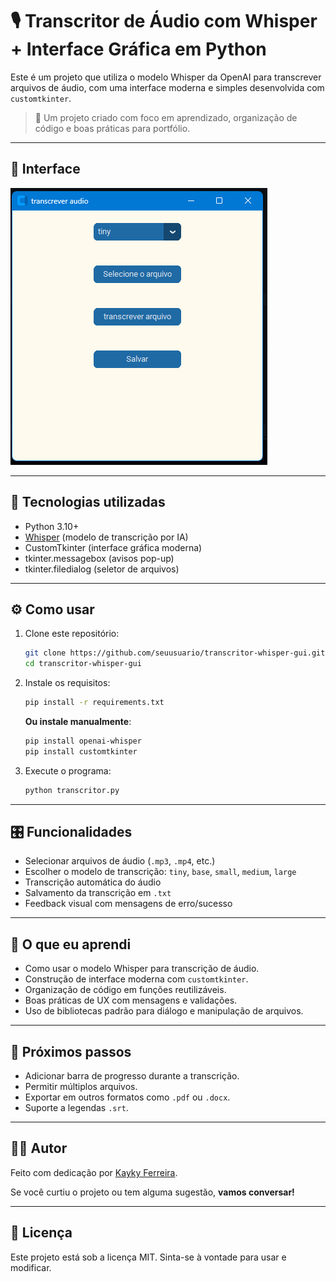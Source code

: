 # 🎙️ Transcritor de Áudio com Whisper + Interface Gráfica em Python

Este é um projeto que utiliza o modelo Whisper da OpenAI para transcrever arquivos de áudio, com uma interface moderna e simples desenvolvida com `customtkinter`.

> 🚀 Um projeto criado com foco em aprendizado, organização de código e boas práticas para portfólio.

---

## 📸 Interface

![Captura de tela da interface](print_interface.png)

---

## 🧠 Tecnologias utilizadas

- Python 3.10+
- [Whisper](https://github.com/openai/whisper) (modelo de transcrição por IA)
- CustomTkinter (interface gráfica moderna)
- tkinter.messagebox (avisos pop-up)
- tkinter.filedialog (seletor de arquivos)

---

## ⚙️ Como usar

1. Clone este repositório:
   ```bash
   git clone https://github.com/seuusuario/transcritor-whisper-gui.git
   cd transcritor-whisper-gui
   ```

2. Instale os requisitos:
   ```bash
   pip install -r requirements.txt
   ```

   **Ou instale manualmente**:
   ```bash
   pip install openai-whisper
   pip install customtkinter
   ```

3. Execute o programa:
   ```bash
   python transcritor.py
   ```

---

## 🎛️ Funcionalidades

- Selecionar arquivos de áudio (`.mp3`, `.mp4`, etc.)
- Escolher o modelo de transcrição: `tiny`, `base`, `small`, `medium`, `large`
- Transcrição automática do áudio
- Salvamento da transcrição em `.txt`
- Feedback visual com mensagens de erro/sucesso

---

## 📌 O que eu aprendi

- Como usar o modelo Whisper para transcrição de áudio.
- Construção de interface moderna com `customtkinter`.
- Organização de código em funções reutilizáveis.
- Boas práticas de UX com mensagens e validações.
- Uso de bibliotecas padrão para diálogo e manipulação de arquivos.

---

## 🔮 Próximos passos

- Adicionar barra de progresso durante a transcrição.
- Permitir múltiplos arquivos.
- Exportar em outros formatos como `.pdf` ou `.docx`.
- Suporte a legendas `.srt`.

---

## 👨‍💻 Autor

Feito com dedicação por [Kayky Ferreira](https://www.linkedin.com/in/seu-linkedin/).

Se você curtiu o projeto ou tem alguma sugestão, **vamos conversar!**

---

## 📄 Licença

Este projeto está sob a licença MIT. Sinta-se à vontade para usar e modificar.